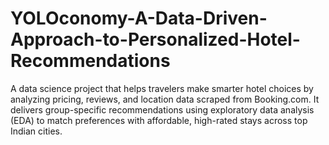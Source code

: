 # YOLOconomy-A-Data-Driven-Approach-to-Personalized-Hotel-Recommendations
 A data science project that helps travelers make smarter hotel choices by analyzing pricing, reviews, and location data scraped from Booking.com. It delivers group-specific recommendations using exploratory data analysis (EDA) to match preferences with affordable, high-rated stays across top Indian cities.
